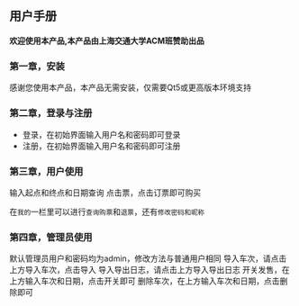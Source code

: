 ## 用户手册

#### 欢迎使用本产品,本产品由上海交通大学ACM班赞助出品

### 第一章，安装
感谢您使用本产品，本产品无需安装，仅需要Qt5或更高版本环境支持

### 第二章，登录与注册

- 登录，在初始界面输入用户名和密码即可登录
- 注册，在初始界面输入用户名和密码即可注册


### 第三章，用户使用
输入起点和终点和日期查询
点击票，点击订票即可购买

在`我的`一栏里可以进行`查询购票`和`退票`，还有`修改密码和昵称`

### 第四章，管理员使用

默认管理员用户和密码均为admin，修改方法与普通用户相同
导入车次，请点击上方导入车次，点击导入
导入导出日志，请点击上方导入导出日志
开关发售，在上方输入车次和日期，点击开关即可
删除车次，在上方输入车次和日期，点击删除即可





